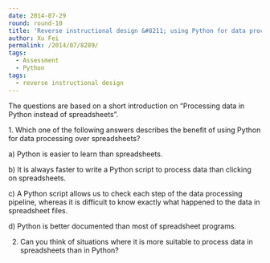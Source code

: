 ```yaml
---
date: 2014-07-29
round: round-10
title: 'Reverse instructional design &#8211; using Python for data processing'
author: Xu Fei
permalink: /2014/07/8289/
tags:
  - Assessment
  - Python
tags:
  - reverse instructional design
---
```

<p dir="ltr">
  The questions are based on a short introduction on &#8220;Processing data in Python instead of spreadsheets&#8221;.
</p>

<p dir="ltr">
  1. Which one of the following answers describes the benefit of using Python for data processing over spreadsheets?
</p>

<p dir="ltr">
  a) Python is easier to learn than spreadsheets.
</p>

<p dir="ltr" style="text-align: left;">
  b) It is always faster to write a Python script to process data than clicking on spreadsheets.
</p>

<p dir="ltr">
  c) A Python script allows us to check each step of the data processing pipeline, whereas it is difficult to know exactly what happened to the data in spreadsheet files.
</p>

<p dir="ltr">
  d) Python is better documented than most of spreadsheet programs.
</p>

2. Can you think of situations where it is more suitable to process data in spreadsheets than in Python?
